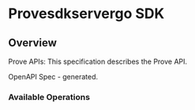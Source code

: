 # Provesdkservergo SDK


## Overview

Prove APIs: This specification describes the Prove API.

OpenAPI Spec - generated.

### Available Operations

